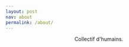 ```yaml
---
layout: post
nav: about
permalink: /about/
---
```


<div style="text-align: center; height: 10em;">
Collectif d'humains.
</div>
